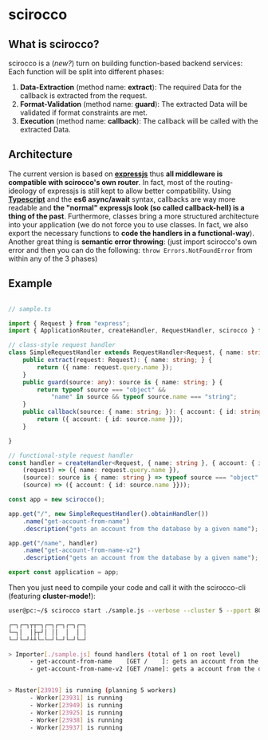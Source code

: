 # scirocco

## What is scirocco?
scirocco is a (*new?*) turn on building function-based backend services:
Each function will be split into different phases:
1. **Data-Extraction** (method name: **extract**): The required Data for the callback
is extracted from the request.
2. **Format-Validation** (method name: **guard**): The extracted Data will be validated
if format constraints are met.
3. **Execution** (method name: **callback**): The callback will be called with the extracted Data.

## Architecture
The current version is based on [**expressjs**](https://github.com/expressjs/express) thus **all
middleware is compatible with scirocco's own router**. In fact, most of the routing-ideology of expressjs
is still kept to allow better compatibility. Using [**Typescript**](http://www.typescriptlang.org/)
and the **es6 async/await** syntax, callbacks are way more readable and **the "normal" expressjs look (so called callback-hell) is a thing of the past**. Furthermore, classes bring a more structured architecture into your application (we do not force you to use classes. In fact, we also export the necessary functions to **code the handlers in a functional-way**). Another great thing is **semantic error throwing**: (just import scirocco's own error and then you can do the following: `throw Errors.NotFoundError` from within any of the 3 phases)

## Example
```typescript

// sample.ts

import { Request } from "express";
import { ApplicationRouter, createHandler, RequestHandler, scirocco } from "./";

// class-style request handler
class SimpleRequestHandler extends RequestHandler<Request, { name: string }, { account: { id: string }}> {
    public extract(request: Request): { name: string; } {
        return ({ name: request.query.name });
    }
    public guard(source: any): source is { name: string; } {
        return typeof source === "object" &&
            "name" in source && typeof source.name === "string";
    }
    public callback(source: { name: string; }): { account: { id: string; }; } {
        return ({ account: { id: source.name }});
    }

}

// functional-style request handler
const handler = createHandler<Request, { name: string }, { account: { id: string }}>(
    (request) => ({ name: request.query.name }),
    (source): source is { name: string } => typeof source === "object" && "name" in source,
    (source) => ({ account: { id: source.name }}));

const app = new scirocco();

app.get("/", new SimpleRequestHandler().obtainHandler())
    .name("get-account-from-name")
    .description("gets an account from the database by a given name");

app.get("/name", handler)
    .name("get-account-from-name-v2")
    .description("gets an account from the database by a given name");

export const application = app;

```
Then you just need to compile your code and call it with the scirocco-cli (featuring **cluster-mode!**):
```bash
user@pc:~/$ scirocco start ./sample.js --verbose --cluster 5 --pport 8080 --force

┌─┐┌─┐┬┬─┐┌─┐┌─┐┌─┐┌─┐
└─┐│  │├┬┘│ ││  │  │ │
└─┘└─┘┴┴└─└─┘└─┘└─┘└─┘

> Importer[./sample.js] found handlers (total of 1 on root level)
      - get-account-from-name    [GET /    ]: gets an account from the database by a given name
      - get-account-from-name-v2 [GET /name]: gets a account from the database by a given name


> Master[23919] is running (planning 5 workers)
      - Worker[23931] is running
      - Worker[23949] is running
      - Worker[23925] is running
      - Worker[23938] is running
      - Worker[23937] is running
```
